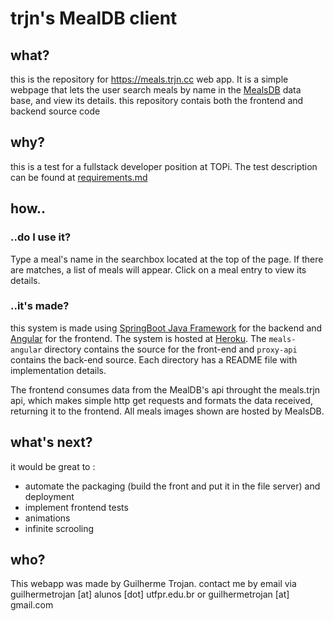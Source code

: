 # trjn's MealDB client

## what?
 this is the repository for https://meals.trjn.cc web app. It is a simple webpage that lets the user search meals by name in the [MealsDB](https://www.themealdb.com/) data base, and view its details. this repository contais both the frontend and backend source code

## why?
this is a test for a fullstack developer position at TOPi. The test description can be found at [requirements.md](./requirements.md)


## how..
### ..do I use it?
Type a meal's name in the searchbox located at the top of the page. If there are matches, a list of meals will appear. Click on a meal entry to view its details.


### ..it's made?

this system is made using [SpringBoot Java Framework](https://spring.io/projects/spring-boot) for the backend and [Angular](https://angular.io/) for the frontend. The system is hosted at [Heroku](heroku.com). 
The `meals-angular` directory contains the source for the front-end and `proxy-api` contains the back-end source. Each directory has a README file with implementation details.

The frontend consumes data from the MealDB's api throught the meals.trjn api, which makes simple http get requests and formats the data received, returning it to the frontend. All meals images shown are hosted by MealsDB.


## what's next?

it would be great to :
- automate the packaging (build the front and put it in the file server) and deployment
- implement frontend tests
- animations
- infinite scrooling


## who?
This webapp was made by Guilherme Trojan. contact me by email via guilhermetrojan [at] alunos [dot]  utfpr.edu.br or guilhermetrojan [at] gmail.com
